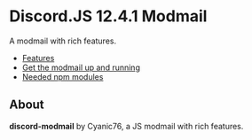 # Discord.JS 12.4.1 Modmail
A modmail with rich features.

- [Features](https://github.com/Cyanic76/discord-modmail/wiki/Features)
- [Get the modmail up and running](https://github.com/Cyanic76/discord-modmail/wiki/Installation)
- [Needed npm modules](https://github.com/Cyanic76/discord-modmail/wiki/Dependencies)

## About

**discord-modmail** by Cyanic76, a JS modmail with rich features.
